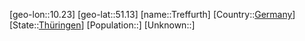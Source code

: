 ﻿---
location: [51.13,10.23]
type: City
tags:
- geo/City


SpocWebEntityId: 34958
isDeleted: false
confidential: public

---
[geo-lon::10.23]
[geo-lat::51.13]
[name::Treffurth]
[Country::[Germany](geo/Continent/Europe/Germany.md)]
[State::[Thüringen](geo/Continent/Europe/Germany/Th%C3%BCringen.md)]
[Population::]
[Unknown::]

